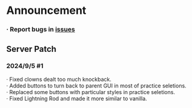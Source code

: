 # Announcement  
### · Report bugs in [**issues**](https://github.com/Seosean/Zombies-Practice-Server-Announcement/issues)  
## Server Patch  
### 2024/9/5 #1  
· Fixed clowns dealt too much knockback.  
· Added buttons to turn back to parent GUI in most of practice seletions.  
· Replaced some buttons with particular styles in practice seletions.  
· Fixed Lightning Rod and made it more similar to vanilla.  
